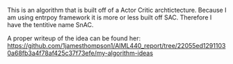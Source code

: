 This is an algorithm that is built off of a Actor Critic archtictecture. Because I am using entrpoy framework it is more or less built off SAC. Therefore I have the tentitive name SnAC.

A proper writeup of the idea can be found her: https://github.com/1jamesthompson1/AIML440_report/tree/22055ed12911030a68fb3a4f78af425c37f73efe/my-algorithm-ideas
